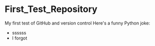# First_Test_Repository
My first test of GitHub and version control
Here's a funny Python joke: 

* ssssss
* I forgot
